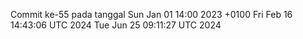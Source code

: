 Commit ke-55 pada tanggal Sun Jan 01 14:00 2023 +0100
Fri Feb 16 14:43:06 UTC 2024
Tue Jun 25 09:11:27 UTC 2024
